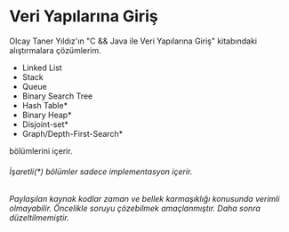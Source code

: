 # Veri Yapılarına Giriş
Olcay Taner Yıldız'ın "C && Java ile Veri Yapılarına Giriş" kitabındaki alıştırmalara çözümlerim.

* Linked List 
* Stack
* Queue
* Binary Search Tree
* Hash Table*
* Binary Heap*
* Disjoint-set*
* Graph/Depth-First-Search*

bölümlerini içerir. 

###### İşaretli(*) bölümler sadece implementasyon içerir.
###### Paylaşılan kaynak kodlar zaman ve bellek karmaşıklığı konusunda verimli olmayabilir. Öncelikle soruyu çözebilmek amaçlanmıştır. Daha sonra düzeltilmemiştir.
